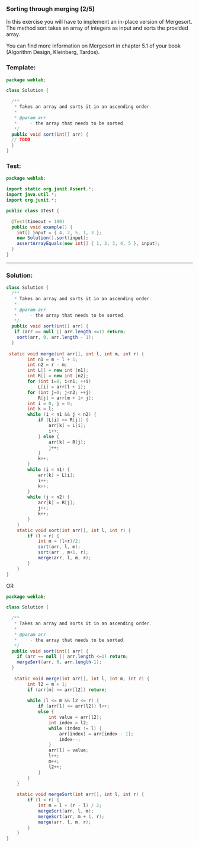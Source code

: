 ### Sorting through merging (2/5)

In this exercise you will have to implement an in-place version of Mergesort. The method sort takes an array of integers as input and sorts the provided array.

You can find more information on Mergesort in chapter 5.1 of your book (Algorithm Design, Kleinberg, Tardos).

### Template:
```java
package weblab;

class Solution {

  /**
   * Takes an array and sorts it in an ascending order.
   *
   * @param arr
   *     - the array that needs to be sorted.
   */
  public void sort(int[] arr) {
  // TODO
  }
}
```

### Test:
```java
package weblab;

import static org.junit.Assert.*;
import java.util.*;
import org.junit.*;

public class UTest {

  @Test(timeout = 100)
  public void example() {
    int[] input = { 4, 2, 5, 1, 3 };
    new Solution().sort(input);
    assertArrayEquals(new int[] { 1, 2, 3, 4, 5 }, input);
  }
}
```

___________________________________________________________________________________________________________________________

### Solution:
```java
class Solution {
  /**
   * Takes an array and sorts it in an ascending order.
   *
   * @param arr
   *     - the array that needs to be sorted.
   */
  public void sort(int[] arr) {
   if (arr == null || arr.length <=1) return;
    sort(arr, 0, arr.length - 1);
  }
  
 static void merge(int arr[], int l, int m, int r) { 
        int n1 = m - l + 1; 
        int n2 = r - m; 
        int L[] = new int [n1]; 
        int R[] = new int [n2]; 
        for (int i=0; i<n1; ++i) 
            L[i] = arr[l + i]; 
        for (int j=0; j<n2; ++j) 
            R[j] = arr[m + 1+ j]; 
        int i = 0, j = 0; 
        int k = l; 
        while (i < n1 && j < n2) { 
            if (L[i] <= R[j]) { 
                arr[k] = L[i]; 
                i++; 
            } else { 
                arr[k] = R[j]; 
                j++; 
            } 
            k++; 
        } 
        while (i < n1) { 
            arr[k] = L[i]; 
            i++; 
            k++; 
        } 
        while (j < n2) { 
            arr[k] = R[j]; 
            j++; 
            k++; 
        } 
    } 
    static void sort(int arr[], int l, int r) { 
        if (l < r) { 
            int m = (l+r)/2; 
            sort(arr, l, m); 
            sort(arr , m+1, r); 
            merge(arr, l, m, r); 
        } 
    } 
}
```

OR

```java
package weblab;

class Solution {

  /**
   * Takes an array and sorts it in an ascending order.
   *
   * @param arr
   *     - the array that needs to be sorted.
   */
  public void sort(int[] arr) {
    if (arr == null || arr.length <=1) return;
    mergeSort(arr, 0, arr.length-1);
  }
  
   static void merge(int arr[], int l, int m, int r) { 
        int l2 = m + 1; 
        if (arr[m] <= arr[l2]) return; 
      
        while (l <= m && l2 <= r) { 
            if (arr[l] <= arr[l2]) l++; 
            else { 
                int value = arr[l2]; 
                int index = l2; 
                while (index != l) { 
                    arr[index] = arr[index - 1]; 
                    index--; 
                } 
                arr[l] = value; 
                l++; 
                m++; 
                l2++; 
            } 
        } 
    } 
      
    static void mergeSort(int arr[], int l, int r) { 
        if (l < r) { 
            int m = l + (r - l) / 2; 
            mergeSort(arr, l, m); 
            mergeSort(arr, m + 1, r); 
            merge(arr, l, m, r); 
        } 
    } 
}
```
